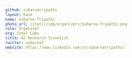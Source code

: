```yaml
---
github: subarnatripathi
layout: base
name: Subarna Tripathi
photo_url: /static/img/organizers/Subarna-Tripathi.png
role: Organizer
org: Intel Labs
title: AI Research Scientist
twitter: subarnaT
website: https://www.linkedin.com/in/subarnatripathi/
---
```


